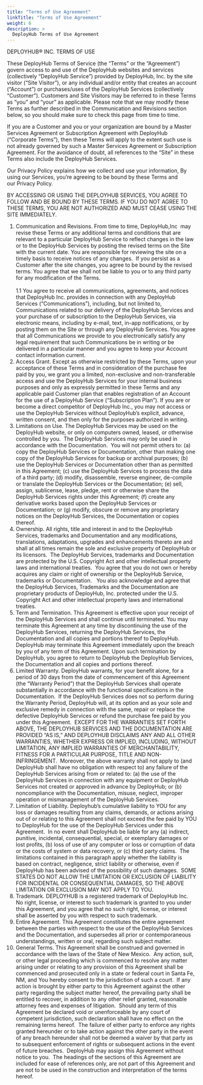 ```yaml
---
title: "Terms of Use Agreement"
linkTitle: "Terms of Use Agreement"
weight: 6
description: >
  DeployHub Terms of Use Agreement
---
```



DEPLOYHUB® INC. TERMS OF USE

These DeployHub Terms of Service (the “Terms” or the “Agreement”) govern access to and use of the DeployHub websites and services (collectively “DeployHub Service”) provided by DeployHub, Inc. by the site visitor (“Site Visitor”), or any individual and/or entity that creates an account (“Account”) or purchases/uses of the DeployHub Services (collectively “Customer”). Customers and Site Visitors may be referred to in these Terms as “you” and “your” as applicable. Please note that we may modify these Terms as further described in the Communication and Revisions section below, so you should make sure to check this page from time to time.

If you are a Customer and you or your organization are bound by a Master Services Agreement or Subscription Agreement with DeployHub (“Corporate Terms”), then these Terms will apply to the extent such use is not already governed by such a Master Services Agreement or Subscription Agreement. For the avoidance of doubt, all references to the “Site” in these Terms also include the DeployHub Services.

Our Privacy Policy explains how we collect and use your information, By using our Services, you’re agreeing to be bound by these Terms and our Privacy Policy.

BY ACCESSING OR USING THE DEPLOYHUB SERVICES, YOU AGREE TO FOLLOW AND BE BOUND BY THESE TERMS. IF YOU DO NOT AGREE TO THESE TERMS, YOU ARE NOT AUTHORIZED AND MUST CEASE USING THE SITE IMMEDIATELY.

1. Communication and Revisions. From time to time, DeployHub,Inc  may revise these Terms or any additional terms and conditions that are relevant to a particular DeployHub Service to reflect changes in the law or to the DeployHub Services by posting the revised terms on the Site with the current date. You are responsible for reviewing the site on a timely basis to receive notices of any changes.  If you persist as a Customer after the site changes, you agree to be bound by the revised terms. You agree that we shall not be liable to you or to any third party for any modification of the Terms. <br><br>1.1 You agree to receive all communications, agreements, and notices that DeployHub Inc. provides in connection with any DeployHub Services (“Communications”), including, but not limited to, Communications related to our delivery of the DeployHub Services and your purchase of or subscription to the DeployHub Services, via electronic means, including by e-mail, text, in-app notifications, or by posting them on the Site or through any DeployHub Services. You agree that all Communications we provide to you electronically satisfy any legal requirement that such Communications be in writing or be delivered in a particular manner and you agree to keep your Account contact information current.
2. Access Grant. Except as otherwise restricted by these Terms, upon your acceptance of these Terms and in consideration of the purchase fee paid by you, we grant you a limited, non-exclusive and non-transferable access and use the DeployHub Services for your internal business purposes and only as expressly permitted in these Terms and any applicable paid Customer plan that enables registration of an Account for the use of a DeployHub Service (“Subscription Plan”). If you are or become a direct competitor of DeployHub Inc., you may not access or use the DeployHub Services without DeployHub’s explicit, advance, written consent, and then only for the purposes authorized in writing.
3. Limitations on Use. The DeployHub Services may be used on the DeployHub website, or only on computers owned, leased, or otherwise controlled by you.  The DeployHub Services may only be used in accordance with the Documentation.  You will not permit others to: (a) copy the DeployHub Services or Documentation, other than making one copy of the DeployHub Services for backup or archival purposes; (b) use the DeployHub Services or Documentation other than as permitted in this Agreement; (c) use the DeployHub Services to process the data of a third party; (d) modify, disassemble, reverse engineer, de-compile or translate the DeployHub Services or the Documentation; (e) sell, assign, sublicense, lease, pledge, rent or otherwise share the DeployHub Services rights under this Agreement; (f) create any derivative works based upon the DeployHub Services or Documentation; or (g) modify, obscure or remove any proprietary notices on the DeployHub Services, the Documentation or copies thereof.
4. Ownership. All rights, title and interest in and to the DeployHub Services, trademarks and Documentation and any modifications, translations, adaptations, upgrades and enhancements thereto are and shall at all times remain the sole and exclusive property of DeployHub or its licensors.  The DeployHub Services, trademarks and Documentation are protected by the U.S. Copyright Act and other intellectual property laws and international treaties.  You agree that you do not own or hereby acquires any claim or right of ownership or the DeployHub Service, trademarks or Documentation.   You also acknowledge and agree that the DeployHub Services, Trademarks and the Documentation are proprietary products of DeployHub, Inc. protected under the U.S. Copyright Act and other intellectual property laws and international treaties.
5. Term and Termination. This Agreement is effective upon your receipt of the DeployHub Services and shall continue until terminated. You may terminate this Agreement at any time by discontinuing the use of the DeployHub Services, returning the DeployHub Services, the Documentation and all copies and portions thereof to DeployHub.  DeployHub may terminate this Agreement immediately upon the breach by you of any term of this Agreement. Upon such termination by DeployHub, you agree to return to DeployHub the DeployHub Services, the Documentation and all copies and portions thereof.
6. Limited Warranty. DeployHub warrants, for your benefit alone, for a period of 30 days from the date of commencement of this Agreement (the “Warranty Period”) that the DeployHub Services shall operate substantially in accordance with the functional specifications in the Documentation.  If the DeployHub Services does not so perform during the Warranty Period, DeployHub will, at its option and as your sole and exclusive remedy in connection with the same, repair or replace the defective DeployHub Services or refund the purchase fee paid by you under this Agreement.  EXCEPT FOR THE WARRANTIES SET FORTH ABOVE, THE DEPLOYHUB SERVICES AND THE DOCUMENTATION ARE PROVIDED “AS IS,” AND DEPLOYHUB DISCLAIMS ANY AND ALL OTHER WARRANTIES, WHETHER EXPRESS OR IMPLIED, INCLUDING, WITHOUT LIMITATION, ANY IMPLIED WARRANTIES OF MERCHANTABILITY, FITNESS FOR A PARTICULAR PURPOSE, TITLE AND NON-INFRINGEMENT.  Moreover, the above warranty shall not apply to (and DeployHub shall have no obligation with respect to) any failure of the DeployHub Services arising from or related to: (a) the use of the DeployHub Services in connection with any equipment or DeployHub Services not created or approved in advance by DeployHub; or (b) noncompliance with the Documentation, misuse, neglect, improper operation or mismanagement of the DeployHub Services.
7. Limitation of Liability. Deployhub’s cumulative liability to YOU for any loss or damages resulting from any claims, demands, or actions arising out of or relating to this Agreement shall not exceed the fee paid by YOU to DeployHub for the use of the DeployHub Services under this Agreement.  In no event shall DeployHub be liable for any (a) indirect, punitive, incidental, consequential, special, or exemplary damages or lost profits, (b) loss of use of any computer or loss or corruption of data or the costs of system or data recovery, or (c) third party claims.  The limitations contained in this paragraph apply whether the liability is based on contract, negligence, strict liability or otherwise, even if DeployHub has been advised of the possibility of such damages.  SOME STATES DO NOT ALLOW THE LIMITATION OR EXCLUSION OF LIABILITY FOR INCIDENTAL OR CONSEQUENTIAL DAMAGES, SO THE ABOVE LIMITATION OR EXCLUSION MAY NOT APPLY TO YOU.
8. Trademark. DEPLOYHUB is a registered trademark of DeployHub Inc.  No right, license, or interest to such trademark is granted to you under this Agreement, and you agree that no such right, license, or interest shall be asserted by you with respect to such trademark.
9. Entire Agreement. This Agreement constitutes the entire agreement between the parties with respect to the use of the DeployHub Services and the Documentation, and supersedes all prior or contemporaneous understandings, written or oral, regarding such subject matter.
10. General Terms. This Agreement shall be construed and governed in accordance with the laws of the State of New Mexico.  Any action, suit, or other legal proceeding which is commenced to resolve any matter arising under or relating to any provision of this Agreement shall be commenced and prosecuted only in a state or federal court in Santa Fe, NM, and You hereby consent to the jurisdiction of such a court.  If any action is brought by either party to this Agreement against the other party regarding the subject matter hereof, the prevailing party shall be entitled to recover, in addition to any other relief granted, reasonable attorney fees and expenses of litigation.  Should any term of this Agreement be declared void or unenforceable by any court of competent jurisdiction, such declaration shall have no effect on the remaining terms hereof.  The failure of either party to enforce any rights granted hereunder or to take action against the other party in the event of any breach hereunder shall not be deemed a waiver by that party as to subsequent enforcement of rights or subsequent actions in the event of future breaches.  DeployHub may assign this Agreement without notice to you.  The headings of the sections of this Agreement are included for ease of references only, are not part of this Agreement and are not to be used in the construction and interpretation of the terms hereof.
